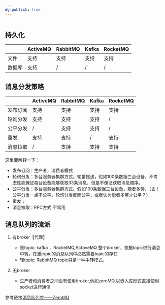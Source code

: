 ```yaml
---
dg-publish: true
---
```

```toc
```

## 持久化

|     | ActiveMQ | RabbitMQ | Kafka | RocketMQ |
| --- | -------- | -------- | ----- | -------- |
| 文件  | 支持       | 支持       | 支持    | 支持       |
| 数据库 | 支持       | /        | /     | /        |

## 消息分发策略

|      | ActiveMQ | RabbitMQ | Kafka | RocketMQ |
| ---- | -------- | -------- | ----- | -------- |
| 发布订阅 | 支持       | 支持       | 支持    | 支持       |
| 轮询分发 | 支持       | 支持       | 支持    | /        |
| 公平分发 | /        | 支持       | 支持    | /        |
| 重发   | 支持       | 支持       | /     | 支持       |
| 消息拉取 | /        | 支持       | 支持    | 支持       |

这里要解释一下：

- 发布订阅：生产者，消费者模式
- 轮询分发：多台服务器集群方式，轮番推送，假如100条数据三台设备，不考虑性能保证每台设备能够获取33条消息，但是不保证获取消息顺序。
- 公平分发：多台服务器集群方式。假如100条数据三台设备，能者多劳。（丢！公平分发一点不公平，轮询分发反而公平，或者认为能者多劳才公平？）
- 重发：
- 消息拉取：RPC方式 不常用

## 消息队列的流派

1. 有broker【代理】
	- 重topic: kafka ，RocketMQ,ActoveMQ
		整个broker，依据topic进行消息中转。在重topic的消息队列中必然需要topic的存在
	- 轻topic: RabbitMQ
		topic只是一种中转模式。

 2. 无broker
	 - 生产者和消费者之间没有使用broker,例如zeroMQ,以嵌入库形式直接使用socket进行通信



 参考链接[消息队列库——ZeroMQ](https://www.cnblogs.com/chenny7/p/6245236.html)